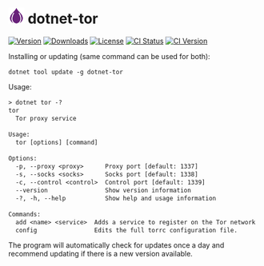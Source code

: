 ![Icon](assets/img/icon-32.png) dotnet-tor
============

[![Version](https://img.shields.io/nuget/v/dotnet-tor.svg?color=royalblue)](https://www.nuget.org/packages/dotnet-tor)
[![Downloads](https://img.shields.io/nuget/dt/dotnet-tor.svg?color=darkmagenta)](https://www.nuget.org/packages/dotnet-tor)
[![License](https://img.shields.io/github/license/kzu/dotnet-tor.svg?color=blue)](https://github.com/kzu/dotnet-tor/blob/main/LICENSE)
[![CI Status](https://github.com/kzu/dotnet-tor/workflows/build/badge.svg?branch=main)](https://github.com/kzu/dotnet-tor/actions?query=branch%3Amain+workflow%3Abuild+)
[![CI Version](https://img.shields.io/endpoint?url=https://shields.kzu.io/vpre/dotnet-tor/main&label=nuget.ci&color=brightgreen)](https://pkg.kzu.io/index.json)

Installing or updating (same command can be used for both):

```
dotnet tool update -g dotnet-tor
```

Usage:

```
> dotnet tor -?
tor
  Tor proxy service

Usage:
  tor [options] [command]

Options:
  -p, --proxy <proxy>      Proxy port [default: 1337]
  -s, --socks <socks>      Socks port [default: 1338]
  -c, --control <control>  Control port [default: 1339]
  --version                Show version information
  -?, -h, --help           Show help and usage information

Commands:
  add <name> <service>  Adds a service to register on the Tor network
  config                Edits the full torrc configuration file.
```

The program will automatically check for updates once a day and recommend updating 
if there is a new version available.